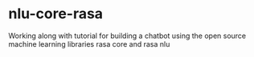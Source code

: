 # nlu-core-rasa
Working along with tutorial for building a chatbot using the open source machine learning libraries rasa core and rasa nlu
